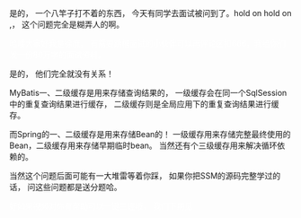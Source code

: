 是的， 一个八竿子打不着的东西， 今天有同学去面试被问到了。hold on hold on ,，  这个问题完全是糊弄人的啊。



<font style="color:#FFFFFF;">哈喽大家好我是徐庶， 有需要跳槽面试的小伙伴可以再评论区扣666，我给你们发一份80万字的面试资料。</font>



是的， 他们完全就没有关系！

 MyBatis一、二级缓存是用来存储查询结果的，  一级缓存会在同一个SqlSession中的重复查询结果进行缓存，  二级缓存则是全局应用下的重复查询结果进行缓存。

而Spring的一、二级缓存是用来存储Bean的！ 一级缓存用来存储完整最终使用的Bean，二级缓存用来存储早期临时bean。  当然还有个三级缓存用来解决循环依赖的。 



当然这个问题后面可能有一大堆雷等着你踩， 如果你把SSM的源码完整学过的话， 问这些问题都是送分题哈。

<font style="color:#FFFFFF;">好如果视频对你有帮助可以一键三连哦， 我们下期见</font>

  


